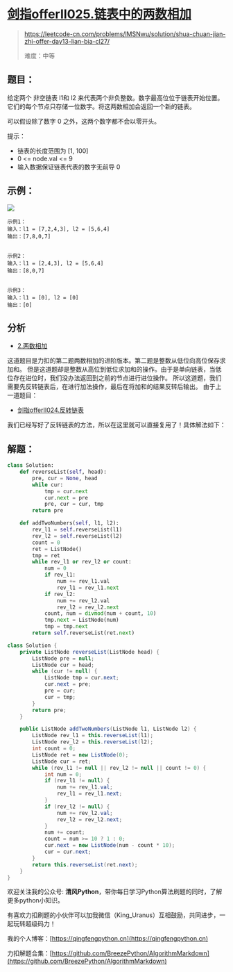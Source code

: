 # [剑指offerII025.链表中的两数相加](https://leetcode-cn.com/problems/lMSNwu/solution/shua-chuan-jian-zhi-offer-day13-lian-bia-cl27/)
> https://leetcode-cn.com/problems/lMSNwu/solution/shua-chuan-jian-zhi-offer-day13-lian-bia-cl27/
>
> 难度：中等

## 题目：

给定两个 非空链表 l1和 l2 来代表两个非负整数。数字最高位位于链表开始位置。它们的每个节点只存储一位数字。将这两数相加会返回一个新的链表。

可以假设除了数字 0 之外，这两个数字都不会以零开头。

提示：

- 链表的长度范围为 [1, 100]
- 0 <= node.val <= 9
- 输入数据保证链表代表的数字无前导 0

## 示例：

![](https://pic.leetcode-cn.com/1630931028-KQcpyj-image.png)

```
示例1：
输入：l1 = [7,2,4,3], l2 = [5,6,4]
输出：[7,8,0,7]


示例2：
输入：l1 = [2,4,3], l2 = [5,6,4]
输出：[8,0,7]


示例3：
输入：l1 = [0], l2 = [0]
输出：[0]
```

## 分析

- [2.两数相加](https://leetcode-cn.com/problems/add-two-numbers/solution/2-liang-shu-xiang-jia-biao-zhun-de-lian-c85p9/)

这道题目是力扣的第二题两数相加的进阶版本。第二题是整数从低位向高位保存求加和。 但是这道题却是整数从高位到低位求加和的操作。由于是单向链表，当低位存在进位时，我们没办法返回到之前的节点进行进位操作。
所以这道题，我们需要先反转链表后，在进行加法操作，最后在将加和的结果反转后输出。 由于上一道题目：

- [剑指offerII024.反转链表](https://leetcode-cn.com/problems/UHnkqh/solution/shua-chuan-jian-zhi-offer-day12-lian-bia-190d/)

我们已经写好了反转链表的方法，所以在这里就可以直接复用了！具体解法如下：

## 解题：

```python []
class Solution:
    def reverseList(self, head):
        pre, cur = None, head
        while cur:
            tmp = cur.next
            cur.next = pre
            pre, cur = cur, tmp
        return pre

    def addTwoNumbers(self, l1, l2):
        rev_l1 = self.reverseList(l1)
        rev_l2 = self.reverseList(l2)
        count = 0
        ret = ListNode()
        tmp = ret
        while rev_l1 or rev_l2 or count:
            num = 0
            if rev_l1:
                num += rev_l1.val
                rev_l1 = rev_l1.next
            if rev_l2:
                num += rev_l2.val
                rev_l2 = rev_l2.next
            count, num = divmod(num + count, 10)
            tmp.next = ListNode(num)
            tmp = tmp.next
        return self.reverseList(ret.next)
```

```java []
class Solution {
    private ListNode reverseList(ListNode head) {
        ListNode pre = null;
        ListNode cur = head;
        while (cur != null) {
            ListNode tmp = cur.next;
            cur.next = pre;
            pre = cur;
            cur = tmp;
        }
        return pre;
    }

    public ListNode addTwoNumbers(ListNode l1, ListNode l2) {
        ListNode rev_l1 = this.reverseList(l1);
        ListNode rev_l2 = this.reverseList(l2);
        int count = 0;
        ListNode ret = new ListNode(0);
        ListNode cur = ret;
        while (rev_l1 != null || rev_l2 != null || count != 0) {
            int num = 0;
            if (rev_l1 != null) {
                num += rev_l1.val;
                rev_l1 = rev_l1.next;
            }
            if (rev_l2 != null) {
                num += rev_l2.val;
                rev_l2 = rev_l2.next;
            }
            num += count;
            count = num >= 10 ? 1 : 0;
            cur.next = new ListNode(num - count * 10);
            cur = cur.next;
        }
        return this.reverseList(ret.next);
    }
}
```

欢迎关注我的公众号: **清风Python**，带你每日学习Python算法刷题的同时，了解更多python小知识。

有喜欢力扣刷题的小伙伴可以加我微信（King_Uranus）互相鼓励，共同进步，一起玩转超级码力！

我的个人博客：[https://qingfengpython.cn](https://qingfengpython.cn)

力扣解题合集：[https://github.com/BreezePython/AlgorithmMarkdown](https://github.com/BreezePython/AlgorithmMarkdown)
